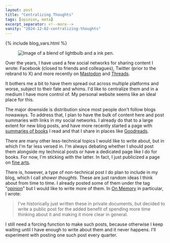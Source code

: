 ```yaml
---
layout: post
title: "Centralizing Thoughts"
tags: [opinion, meta]
excerpt_separator: <!--more-->
vanity: "2024-12-02-centralizing-thoughts"
---
```


{% include blog_vars.html %}

<figure class="image_float_left">
  <img src="{{resources_path}}/bulb.svg" alt="Image of a blend of lightbulb and a ink pen." />
</figure>

Over the years, I have used a few social networks for sharing content I wrote: Facebook (closed to friends and colleagues), Twitter (prior to the rebrand to X) and more recently on [Mastodon](https://mathstodon.xyz/@kunigami) and [Threads](https://www.threads.net/@kuni.gami).

It bothers me a bit to have them spread out across multiple platforms and worse, subject to their fate and whims. I'd like to centralize them and in a medium I have more control of. My personal website seems like an ideal place for this.

<!--more-->

The major downside is distribution since most people don't follow blogs nowaways. To address that, I plan to have the bulk of content here and post summaries with links in my social networks. I already do that to a large extent for new blog posts, and have more recently started a page with [summaries of books](https://www.kuniga.me/books/) I read and that I share in places like [Goodreads](https://www.goodreads.com/user/show/11286207-guilherme).

There are many other less-technical topics I would like to write about, but in which I'm far less versed in. I'm always debating whether I should post them alongside my technical posts or have a dedicated page like I do for books. For now, I'm sticking with the latter. In fact, I just publicized a page on [fine arts](https://www.kuniga.me/amuseum/).

There is, however, a type of non-technical post I do plan to include in my blog, which I call *shower thoughts*. These are just random ideas I think about from time to time. I already posted some of them under the tag "[opinion](https://www.kuniga.me/blog/tags/#opinion)" but I would like to write more of them. In [On Memory](https://www.kuniga.me/blog/2022/12/27/on-memory.html) in particular, I wrote:

>  I've historically just written these in private documents, but decided to write a public post for the added benefit of spending more time thinking about it and making it more clear in general.

I still need a forcing function to make such posts, because otherwise I keep waiting until I have enough to write about them and it never happens. I'll experiment with posting one such post every quarter.

